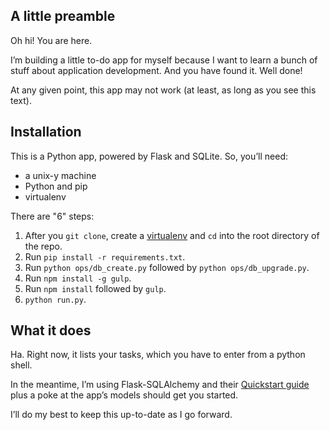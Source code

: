 ## A little preamble

Oh hi! You are here.

I’m building a little to-do app for myself because I want to learn a bunch of stuff about application development. And you have found it. Well done!

At any given point, this app may not work (at least, as long as you see this text).

## Installation

This is a Python app, powered by Flask and SQLite. So, you’ll need:

* a unix-y machine
* Python and pip
* virtualenv

There are "6" steps:

1. After you `git clone`, create a [virtualenv](https://virtualenv.readthedocs.org/en/latest/) and `cd` into the root directory of the repo.
2. Run `pip install -r requirements.txt`.
3. Run `python ops/db_create.py` followed by `python ops/db_upgrade.py`.
4. Run `npm install -g gulp`.
5. Run `npm install` followed by `gulp`.
6. `python run.py`.

## What it does

Ha. Right now, it lists your tasks, which you have to enter from a python shell.

In the meantime, I’m using Flask-SQLAlchemy and their [Quickstart guide](http://flask-sqlalchemy.pocoo.org/2.1/quickstart/) plus a poke at the app’s models should get you started.

I’ll do my best to keep this up-to-date as I go forward.